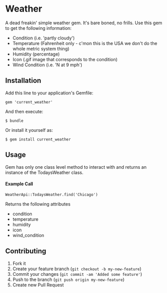 # Weather

A dead freakin' simple weather gem.  It's bare boned, no frills.  Use this gem to get the following information:
* Condition (i.e. 'partly cloudy')
* Temperature (Fahrenheit only - c'mon this is the USA we don't do the whole metric system thing)
* Humidity (percentage)
* Icon (.gif image that corresponds to the condition)
* Wind Condition (i.e. 'N at 9 mph')

## Installation

Add this line to your application's Gemfile:

    gem 'current_weather'

And then execute:

    $ bundle

Or install it yourself as:

    $ gem install current_weather

## Usage

Gem has only one class level method to interact with and returns an instance of the TodaysWeather class.
#### Example Call

    WeatherApi::TodaysWeather.find('Chicago')

Returns the following attributes
* condition
* temperature
* humidity
* icon
* wind_condition

## Contributing

1. Fork it
2. Create your feature branch (`git checkout -b my-new-feature`)
3. Commit your changes (`git commit -am 'Added some feature'`)
4. Push to the branch (`git push origin my-new-feature`)
5. Create new Pull Request
